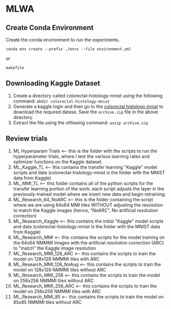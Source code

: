 # MLWA

## Create Conda Environment

Create the conda environment to run the experiments.  

```conda env create --prefix ./envs --file environment.yml```

or

```makefile```


## Downloading Kaggle Dataset

1. Create a directory called colorectal-histology-mnist using the following command: ```mkdir colorectal-histology-mnist```
2. Generate a kaggle login and then go to the [colorectal histology mnist](https://www.kaggle.com/kmader/colorectal-histology-mnist) to download the required datase. Save the ```archive.zip``` file in the above directory.
3. Extract the file using the ofllowing command: ```unzip archive.zip```

## Review trials

1. ML Hyperparam Trials <-- this is the folder with the scripts to run the hyperparameter trials, where I test the various learning rates and optimizer functions on the Kaggle dataset.
2. ML_Kaggle_TL <-- this contains the transfer learning "Kaggle" model scripts and data (colorectal-histology-mnist is the folder with the MNIST data from Kaggle)
3. ML_MMI_TL <-- this folder contains all of the python scripts for the transfer learning portion of the work. each script adjusts the layer in the previously-trained model where we insert new data and begin retraining.
4. ML_Research_64_NoARC <-- this is the folder containing the script where we are using 64x64 MMI tiles WITHOUT adjusting the resolution to match the Kaggle images (hence, "NoARC", No artificial resolution correction)
5. ML_Research_Kaggle <-- this contains the initial "Kaggle" model scripts and data (colorectal-histology-mnist is the folder with the MNIST data from Kaggle)
6. ML_Research_MMI <-- this contains the scripts for the model training on the 64x64 NMMMI images with the artificial resolution correction (ARC) to "match" the Kaggle image resolution
7. ML_Research_MMI_128_ARC <-- this contains the scripts to train the model on 128x128 NMMMI tiles with ARC
8. ML_Research_MMI_128_NoAug <-- this contains the scripts to train the model on 128x128 NMMMI tiles without ARC
9. ML_Research_MMI_256 <-- this contains the scripts to train the model on 256x256 NMMMI tiles without ARC
10. ML_Research_MMI_256_ARC <-- this contains the scripts to train the model on 256x256 NMMMI tiles with ARC
11. ML_Research_MMI_85 <-- this contains the scripts to train the model on 85x85 NMMMI tiles without ARC

